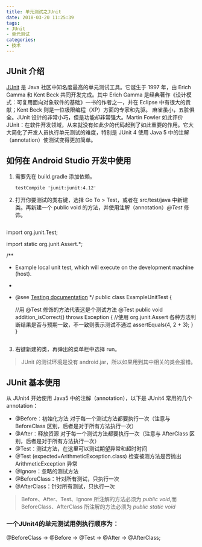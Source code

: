 ```yaml
---
title: 单元测试之JUnit
date: 2018-03-20 11:25:39
tags:
- JUnit
- 单元测试
categories:
- 技术
---
```

## JUnit 介绍
[JUnit](https://junit.org/junit5/) 是 Java 社区中知名度最高的单元测试工具。它诞生于 1997 年，由 Erich Gamma 和 Kent Beck 共同开发完成。其中 Erich Gamma 是经典著作《设计模式：可复用面向对象软件的基础》一书的作者之一，并在 Eclipse 中有很大的贡献；Kent Beck 则是一位极限编程（XP）方面的专家和先驱。
麻雀虽小，五脏俱全。JUnit 设计的非常小巧，但是功能却非常强大。Martin Fowler 如此评价 JUnit：在软件开发领域，从来就没有如此少的代码起到了如此重要的作用。它大大简化了开发人员执行单元测试的难度，特别是 JUnit 4 使用 Java 5 中的注解（annotation）使测试变得更加简单。
## 如何在 Android Studio 开发中使用
1. 需要先在 build.gradle 添加依赖。
   ```   
   testCompile 'junit:junit:4.12'
   ```
2. 打开你要测试的类右键，选择 Go To > Test，或者在 src/test/java 中新建类。再新建一个 public void 的方法，并使用注解（annotation）*@Test* 修饰。
	 ```java
import org.junit.Test;

import static org.junit.Assert.*;

/**
 * Example local unit test, which will execute on the development machine (host).
 *
 * @see <a href="http://d.android.com/tools/testing">Testing documentation</a>
 */
public class ExampleUnitTest {

    //用 @Test 修饰的方法代表这是个测试方法
    @Test
    public void addition_isCorrect() throws Exception {
        //使用 org.junit.Assert 各种方法判断结果是否与预期一致，不一致则表示测试不通过
        assertEquals(4, 2 + 3);
    }
}
	```
3. 右键新建的类，再弹出的菜单栏中选择 run。

> JUnit 的测试环境是没有 android.jar，所以如果用到其中相关的类会报错。

## JUnit 基本使用
从 JUnit4 开始使用 Java5 中的注解（annotation），以下是 JUnit4 常用的几个 annotation： 
- @Before：初始化方法   对于每一个测试方法都要执行一次（注意与 BeforeClass 区别，后者是对于所有方法执行一次）
- @After：释放资源  对于每一个测试方法都要执行一次（注意与 AfterClass 区别，后者是对于所有方法执行一次）
- @Test：测试方法，在这里可以测试期望异常和超时时间 
- @Test (expected=ArithmeticException.class) 检查被测方法是否抛出 ArithmeticException 异常 
- @Ignore：忽略的测试方法 
- @BeforeClass：针对所有测试，只执行一次
- @AfterClass：针对所有测试，只执行一次

> Before、After、Test、Ignore 所注解的方法必须为 *public void*,而 BeforeClass、AfterClass 所注解的方法必须为 *public static void*
### 一个JUnit4的单元测试用例执行顺序为： 
@BeforeClass -> @Before -> @Test -> @After -> @AfterClass; 